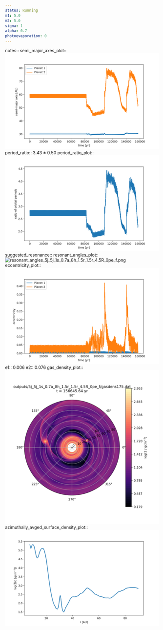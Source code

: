 ```yaml
---
status: Running
m1: 5.0
m2: 5.0
sigma: 1
alpha: 0.7
photoevaporation: 0
---
```


notes::
semi_major_axes_plot:: ![semi_major_axes_5j_5j_1s_0.7a_8h_1.5r_1.5r_4.5R_0pe_f.png](plots/semi_major_axes/semi_major_axes_5j_5j_1s_0.7a_8h_1.5r_1.5r_4.5R_0pe_f.png)
period_ratio:: 3.43 ± 0.50
period_ratio_plot:: ![period_ratio_5j_5j_1s_0.7a_8h_1.5r_1.5r_4.5R_0pe_f.png](plots/period_ratio/period_ratio_5j_5j_1s_0.7a_8h_1.5r_1.5r_4.5R_0pe_f.png)
suggested_resonance:: 
resonant_angles_plot:: ![resonant_angles_5j_5j_1s_0.7a_8h_1.5r_1.5r_4.5R_0pe_f.png](plots/resonant_angles/resonant_angles_5j_5j_1s_0.7a_8h_1.5r_1.5r_4.5R_0pe_f.png)
eccentricity_plot:: ![eccentricity_5j_5j_1s_0.7a_8h_1.5r_1.5r_4.5R_0pe_f.png](plots/eccentricity/eccentricity_5j_5j_1s_0.7a_8h_1.5r_1.5r_4.5R_0pe_f.png)
e1:: 0.006
e2:: 0.076
gas_density_plot:: ![gas_density_5j_5j_1s_0.7a_8h_1.5r_1.5r_4.5R_0pe_f.png](plots/gas_density/gas_density_5j_5j_1s_0.7a_8h_1.5r_1.5r_4.5R_0pe_f.png)
azimuthally_avged_surface_density_plot:: ![azimuthally_avged_surface_density_5j_5j_1s_0.7a_8h_1.5r_1.5r_4.5R_0pe_f.png](plots/azimuthally_avged_surface_density/azimuthally_avged_surface_density_5j_5j_1s_0.7a_8h_1.5r_1.5r_4.5R_0pe_f.png)
